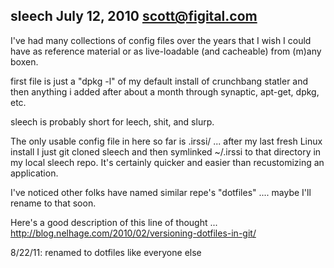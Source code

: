 sleech  July 12, 2010  scott@figital.com
----------------------


I've had many collections of config files over the years that I wish I 
could have as reference material or as live-loadable (and cacheable) 
from (m)any boxen.

first file is just a "dpkg -l" of my default install of crunchbang 
statler and then anything i added after about a month through synaptic, 
apt-get, dpkg, etc.

sleech is probably short for leech, shit, and slurp.

The only usable config file in here so far is .irssi/ ... after my last fresh Linux install I just git cloned sleech and then symlinked ~/.irssi to that directory in my local sleech repo. It's certainly quicker and easier than recustomizing an application.

I've noticed other folks have named similar repe's "dotfiles" .... maybe I'll rename to that soon.

Here's a good description of this line of thought ... http://blog.nelhage.com/2010/02/versioning-dotfiles-in-git/

8/22/11: renamed to dotfiles like everyone else

